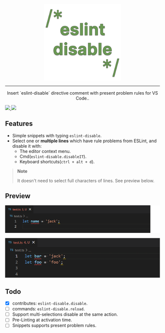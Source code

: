 <p align="center">
  <a href="https://github.com/lvjiaxuan/eslint-disable" target="_blank">
    <img src="./assets/icon.png" alt="eslint-disable" height="250" width="250" />
  </a>
</p>

<hr />

<p align="center">Insert `eslint-disable` directive comment with present problem rules for VS Code..</p>

[![](https://img.shields.io/visual-studio-marketplace/v/lvjiaxuan.eslint-disable?label=Visual%20Studio%20Marketplace)
](https://marketplace.visualstudio.com/items?itemName=lvjiaxuan.eslint-disable)
[![](https://img.shields.io/visual-studio-marketplace/azure-devops/installs/total/lvjiaxuan.eslint-disable?label=Installs)
](https://marketplace.visualstudio.com/items?itemName=lvjiaxuan.eslint-disable)

## Features

- Simple snippets with typing `eslint-disable`.
- Select one or **multiple lines** which have rule problems from ESLint, and disable it with:
  - The editor context menu.
  - Cmd(`eslint-disable.disableIT`).
  - Keyboard shortcuts(`ctrl + alt + d`).

> **Note**
> 
> It doesn't need to select full characters of lines. See preview below.

## Preview

![](assets/1.gif)

![](assets/2.gif)

## Todo

- [x] contributes: `eslint-disable.disable`.
- [ ] commands: `eslint-disable.reload`.
- [ ] Support multi-selections disable at the same action.
- [ ] Pre-Linting at activation time.
- [ ] Snippets supports present problem rules.
